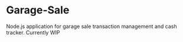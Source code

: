 # Garage-Sale
Node.js application for garage sale transaction management and cash tracker. 
Currently WIP